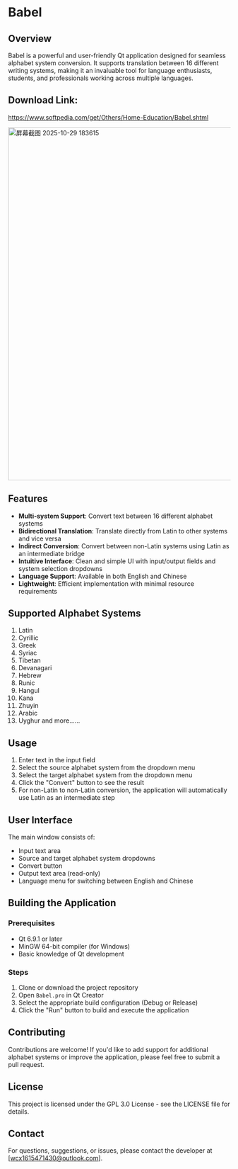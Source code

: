 # Babel

## Overview
Babel is a powerful and user-friendly Qt application designed for seamless alphabet system conversion. It supports translation between 16 different writing systems, making it an invaluable tool for language enthusiasts, students, and professionals working across multiple languages.

## Download Link:
https://www.softpedia.com/get/Others/Home-Education/Babel.shtml

<img width="979" height="797" alt="屏幕截图 2025-10-29 183615" src="https://github.com/user-attachments/assets/c018a5c6-e8bc-407c-ab46-60887ea5f675" />

## Features
- **Multi-system Support**: Convert text between 16 different alphabet systems
- **Bidirectional Translation**: Translate directly from Latin to other systems and vice versa
- **Indirect Conversion**: Convert between non-Latin systems using Latin as an intermediate bridge
- **Intuitive Interface**: Clean and simple UI with input/output fields and system selection dropdowns
- **Language Support**: Available in both English and Chinese
- **Lightweight**: Efficient implementation with minimal resource requirements

## Supported Alphabet Systems
1. Latin
2. Cyrillic
3. Greek
4. Syriac
5. Tibetan
6. Devanagari
7. Hebrew
9. Runic
12. Hangul
13. Kana
14. Zhuyin
15. Arabic
16. Uyghur
    and more......
## Usage
1. Enter text in the input field
2. Select the source alphabet system from the dropdown menu
3. Select the target alphabet system from the dropdown menu
4. Click the "Convert" button to see the result
5. For non-Latin to non-Latin conversion, the application will automatically use Latin as an intermediate step

## User Interface
The main window consists of:
- Input text area
- Source and target alphabet system dropdowns
- Convert button
- Output text area (read-only)
- Language menu for switching between English and Chinese

## Building the Application
### Prerequisites
- Qt 6.9.1 or later
- MinGW 64-bit compiler (for Windows)
- Basic knowledge of Qt development

### Steps
1. Clone or download the project repository
2. Open `Babel.pro` in Qt Creator
3. Select the appropriate build configuration (Debug or Release)
4. Click the "Run" button to build and execute the application


## Contributing
Contributions are welcome! If you'd like to add support for additional alphabet systems or improve the application, please feel free to submit a pull request.

## License
This project is licensed under the GPL 3.0 License - see the LICENSE file for details.

## Contact
For questions, suggestions, or issues, please contact the developer at [wcx1615471430@outlook.com].
        
